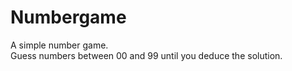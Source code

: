 # Numbergame
A simple number game.<br>
Guess numbers between 00 and 99 until you deduce the solution.
